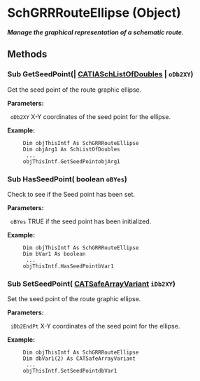 # SchGRRRouteEllipse (Object)

**_Manage the graphical representation of a schematic route._**

## Methods

### Sub **GetSeedPoint**(| [CATIASchListOfDoubles](../CATSchPlatformInterfaces/interface_SchListOfDoubles_53392.md) | `oDb2XY`)

   Get the seed point of the route graphic ellipse.

**Parameters:**

` oDb2XY`      X-Y coordinates of the seed point for the ellipse.

**Example:**

```VBScript
     Dim objThisIntf As SchGRRRouteEllipse
     Dim objArg1 As SchListOfDoubles
      ...
     objThisIntf.GetSeedPointobjArg1

```

### Sub **HasSeedPoint**( boolean  `oBYes`)

   Check to see if the Seed point has been set.

**Parameters:**

` oBYes`      TRUE if the seed point has been initialized.

**Example:**

```VBScript
     Dim objThisIntf As SchGRRRouteEllipse
     Dim bVar1 As boolean
      ...
     objThisIntf.HasSeedPointbVar1

```

### Sub **SetSeedPoint**( [CATSafeArrayVariant](../System/typedef_CATSafeArrayVariant_73843.md)  `iDb2XY`)

   Set the seed point of the route graphic ellipse.

**Parameters:**

` iDb2EndPt`      X-Y coordinates of the seed point for the ellipse.

**Example:**

```VBScript
     Dim objThisIntf As SchGRRRouteEllipse
     Dim dbVar1(2) As CATSafeArrayVariant
      ...
     objThisIntf.SetSeedPointdbVar1

```
